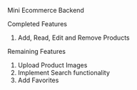 Mini Ecommerce Backend

Completed Features

1. Add, Read, Edit and Remove Products

Remaining Features

1. Upload Product Images
2. Implement Search functionality
3. Add Favorites
